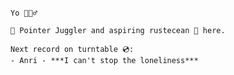 ```

Yo 🙋🏽‍♂️

👾 Pointer Juggler and aspiring rustecean 🦀 here.

Next record on turntable 💿: 
- Anri - ***I can't stop the loneliness***

```

<!--
**bernie-haxx/bernie-haxx** is a ✨ _special_ ✨ repository because its `README.md` (this file) appears on your GitHub profile.

Here are some ideas to get you started:

- 🔭 I’m currently working on ...
- 🌱 I’m currently learning ...
- 👯 I’m looking to collaborate on ...
- 🤔 I’m looking for help with ...
- 💬 Ask me about ...
- 📫 How to reach me: ...
- 😄 Pronouns: ...
- ⚡ Fun fact: ...
-->
